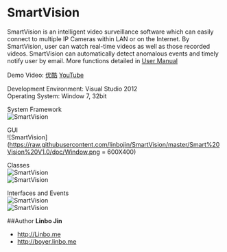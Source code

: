 SmartVision
===========

SmartVision is an intelligent video surveillance software which can easily connect to multiple IP Cameras within LAN or on the Internet. By SmartVision, user can watch real-time videos as well as those recorded videos. SmartVision can automatically detect anomalous events and timely notify user by email. More functions detailed in [User Manual](https://github.com/linbojin/SmartVision/blob/master/Smart%20Vision%20V1.0/Smart%20Vision%20User%20Manual%20V1.0.pdf)

Demo Video: [优酷](http://v.youku.com/v_show/id_XNTc3ODE3NzA4.html) [YouTube](http://youtu.be/aIQP0J82IWA)

Development Environment: Visual Studio 2012 <br/>
Operating System: Window 7, 32bit

System Framework<br/>
![SmartVision](https://raw.githubusercontent.com/linbojin/SmartVision/master/Smart%20Vision%20V1.0/doc/Framework.png)

GUI<br/>
![SmartVision](https://raw.githubusercontent.com/linbojin/SmartVision/master/Smart%20Vision%20V1.0/doc/Window.png = 600X400)

Classes<br/>
![SmartVision](https://raw.githubusercontent.com/linbojin/SmartVision/master/Smart%20Vision%20V1.0/doc/Classlevels.png) <br/>
![SmartVision](https://raw.githubusercontent.com/linbojin/SmartVision/master/Smart%20Vision%20V1.0/doc/Classes.png)


Interfaces and Events<br/>
![SmartVision](https://raw.githubusercontent.com/linbojin/SmartVision/master/Smart%20Vision%20V1.0/doc/VideoSource.png) <br/>
![SmartVision](https://raw.githubusercontent.com/linbojin/SmartVision/master/Smart%20Vision%20V1.0/doc/Events.png)


##Author
**Linbo Jin**

+ http://Linbo.me
+ http://boyer.linbo.me
